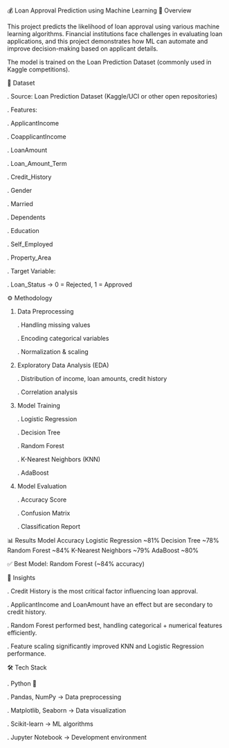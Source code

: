 💰 Loan Approval Prediction using Machine Learning
📖 Overview

This project predicts the likelihood of loan approval using various machine learning algorithms.
Financial institutions face challenges in evaluating loan applications, and this project demonstrates how ML can automate and improve decision-making based on applicant details.

The model is trained on the Loan Prediction Dataset (commonly used in Kaggle competitions).

📂 Dataset

. Source: Loan Prediction Dataset (Kaggle/UCI or other open repositories)

. Features:

   . ApplicantIncome

   . CoapplicantIncome

  .  LoanAmount

  .  Loan_Amount_Term

  .  Credit_History

  .  Gender

  .  Married

  .  Dependents

  .  Education

  .  Self_Employed

  .  Property_Area

. Target Variable:

  . Loan_Status → 0 = Rejected, 1 = Approved

⚙️ Methodology

1. Data Preprocessing

      . Handling missing values

      . Encoding categorical variables

      .  Normalization & scaling

2. Exploratory Data Analysis (EDA)

      . Distribution of income, loan amounts, credit history

      . Correlation analysis

3.  Model Training

      . Logistic Regression

      . Decision Tree

      . Random Forest

      . K-Nearest Neighbors (KNN)

      . AdaBoost

4. Model Evaluation

      . Accuracy Score

      . Confusion Matrix

      . Classification Report

📊 Results
Model	                     Accuracy
Logistic Regression	        ~81%
Decision Tree	              ~78%
Random Forest	              ~84%
K-Nearest Neighbors	        ~79%
AdaBoost	                  ~80%

✅ Best Model: Random Forest (~84% accuracy)

📌 Insights

. Credit History is the most critical factor influencing loan approval.

. ApplicantIncome and LoanAmount have an effect but are secondary to credit history.

. Random Forest performed best, handling categorical + numerical features efficiently.

. Feature scaling significantly improved KNN and Logistic Regression performance.

🛠️ Tech Stack

. Python 🐍

. Pandas, NumPy → Data preprocessing

. Matplotlib, Seaborn → Data visualization

. Scikit-learn → ML algorithms

. Jupyter Notebook → Development environment
